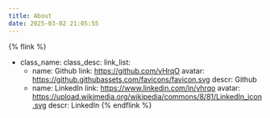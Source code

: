 ```yaml
---
title: About
date: 2025-03-02 21:05:55
---
```


{% flink %}
- class_name: 
  class_desc: 
  link_list:
    - name: Github
      link: https://github.com/vHrqO
      avatar: https://github.githubassets.com/favicons/favicon.svg
      descr: Github
    - name: LinkedIn
      link: https://www.linkedin.com/in/vhrqo
      avatar: https://upload.wikimedia.org/wikipedia/commons/8/81/LinkedIn_icon.svg
      descr: LinkedIn
{% endflink %}